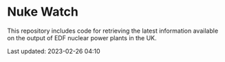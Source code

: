 # Nuke Watch

This repository includes code for retrieving the latest information available on the output of EDF nuclear power plants in the UK.

Last updated: 2023-02-26 04:10